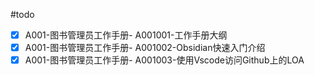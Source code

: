 #todo

- [X] A001-图书管理员工作手册- A001001-工作手册大纲
- [x] A001-图书管理员工作手册- A001002-Obsidian快速入门介绍
- [x] A001-图书管理员工作手册- A001003-使用Vscode访问Github上的LOA
